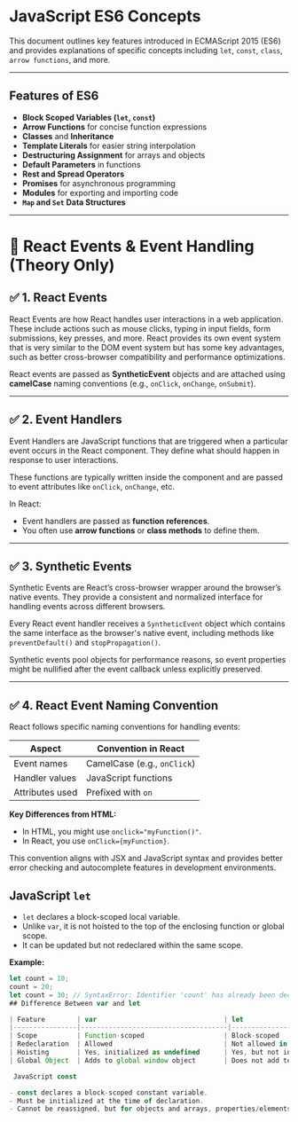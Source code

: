 # JavaScript ES6 Concepts

This document outlines key features introduced in ECMAScript 2015 (ES6) and provides explanations of specific concepts including `let`, `const`, `class`, `arrow functions`, and more.

---

## Features of ES6

- **Block Scoped Variables (`let`, `const`)**
- **Arrow Functions** for concise function expressions
- **Classes** and **Inheritance**
- **Template Literals** for easier string interpolation
- **Destructuring Assignment** for arrays and objects
- **Default Parameters** in functions
- **Rest and Spread Operators**
- **Promises** for asynchronous programming
- **Modules** for exporting and importing code
- **`Map` and `Set` Data Structures**

---
# 📘 React Events & Event Handling (Theory Only)

## ✅ 1. React Events

React Events are how React handles user interactions in a web application. These include actions such as mouse clicks, typing in input fields, form submissions, key presses, and more. React provides its own event system that is very similar to the DOM event system but has some key advantages, such as better cross-browser compatibility and performance optimizations.

React events are passed as **SyntheticEvent** objects and are attached using **camelCase** naming conventions (e.g., `onClick`, `onChange`, `onSubmit`).

---

## ✅ 2. Event Handlers

Event Handlers are JavaScript functions that are triggered when a particular event occurs in the React component. They define what should happen in response to user interactions.

These functions are typically written inside the component and are passed to event attributes like `onClick`, `onChange`, etc.

In React:
- Event handlers are passed as **function references**.
- You often use **arrow functions** or **class methods** to define them.

---

## ✅ 3. Synthetic Events

Synthetic Events are React’s cross-browser wrapper around the browser’s native events. They provide a consistent and normalized interface for handling events across different browsers.

Every React event handler receives a `SyntheticEvent` object which contains the same interface as the browser's native event, including methods like `preventDefault()` and `stopPropagation()`.

Synthetic events pool objects for performance reasons, so event properties might be nullified after the event callback unless explicitly preserved.

---

## ✅ 4. React Event Naming Convention

React follows specific naming conventions for handling events:

| Aspect              | Convention in React        |
|---------------------|----------------------------|
| Event names         | CamelCase (e.g., `onClick`) |
| Handler values      | JavaScript functions       |
| Attributes used     | Prefixed with `on`         |

**Key Differences from HTML:**
- In HTML, you might use `onclick="myFunction()"`.
- In React, you use `onClick={myFunction}`.

This convention aligns with JSX and JavaScript syntax and provides better error checking and autocomplete features in development environments.

## JavaScript `let`

- `let` declares a block-scoped local variable.
- Unlike `var`, it is not hoisted to the top of the enclosing function or global scope.
- It can be updated but not redeclared within the same scope.

**Example:**
```js
let count = 10;
count = 20; 
let count = 30; // SyntaxError: Identifier 'count' has already been declared
## Difference Between var and let

| Feature        | var                                | let                              |
|----------------|-------------------------------------|----------------------------------|
| Scope          | Function-scoped                    | Block-scoped                     |
| Redeclaration  | Allowed                            | Not allowed in same scope        |
| Hoisting       | Yes, initialized as undefined      | Yes, but not initialized         |
| Global Object  | Adds to global window object       | Does not add to global object    |

 JavaScript const

- const declares a block-scoped constant variable.
- Must be initialized at the time of declaration.
- Cannot be reassigned, but for objects and arrays, properties/elements can be changed.

